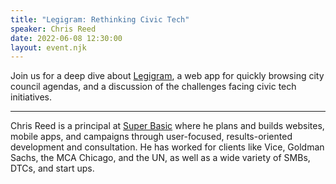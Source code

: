 ```yaml
---
title: "Legigram: Rethinking Civic Tech"
speaker: Chris Reed
date: 2022-06-08 12:30:00
layout: event.njk
---
```


Join us for a deep dive about [Legigram](https://legigram.com), a web app for quickly browsing city council agendas, and a discussion of the challenges facing civic tech initiatives.

---

Chris Reed is a principal at [Super Basic](https://superbasic.xyz) where he plans and builds websites, mobile apps, and campaigns through user-focused, results-oriented development and consultation. He has worked for clients like Vice, Goldman Sachs, the MCA Chicago, and the UN, as well as a wide variety of SMBs, DTCs, and start ups.
